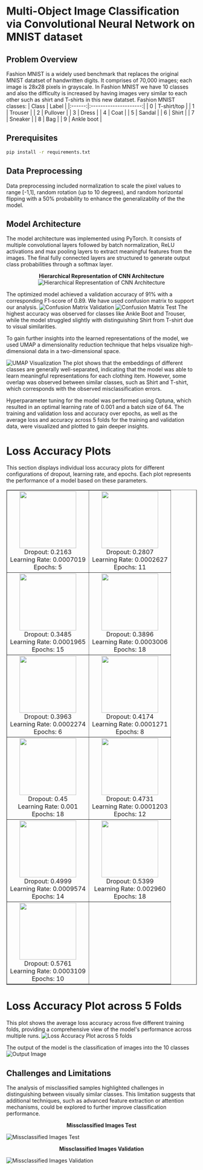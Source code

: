 # Multi-Object Image Classification via Convolutional Neural Network on MNIST dataset

## Problem Overview
Fashion MNIST is a widely used benchmark that replaces the original MNIST datatset of handwritten digits. It comprises of 70,000 images; each image is 28x28 pixels in grayscale. 
In Fashion MNIST we have 10 classes and also the difficulty is increased by having images very similar to each other such as shirt and T-shirts in this new datatset. 
Fashion MNIST classes:
| Class | Label |
|:------:|:---------------------:|
| 0 | T-shirt/top |
| 1 | Trouser |
| 2 | Pullover |
| 3 | Dress |
| 4 | Coat |
| 5 | Sandal |
| 6 | Shirt |
| 7 | Sneaker |
| 8 | Bag |
| 9 | Ankle boot |

## Prerequisites
```bash
pip install -r requirements.txt
```
## Data Preprocessing 
Data preprocessing included normalization to scale the pixel values to range [-1,1], random rotation (up to 10 degrees), and random horizontal flipping with a 50% probability to enhance the generalizablity of the the model. 

## Model Architecture
The model architecture was implemented using PyTorch. It consists of multiple convolutional layers followed by batch normalization, ReLU activations and max pooling layers to extract meaningful features from the images. The final fully connected layers are structured to generate output class probabilities through a softmax layer. <br>

<div align="center">
  <b>Hierarchical Representation of CNN Architecture</b>
</div> 

<div align="center">
    <img src="[Images/Hierarchical%20Representation%20of%20CNN%20Architecture.png](https://github.com/JD-Radadiya/ECEN_758_Project_Group_17/blob/main/Images/Hierarchical%20Representation%20of%20CNN%20Architecture.svg)" alt="Hierarchical Representation of CNN Architecture">
</div>

The optimized model achieved a validation accuracy of 91% with a corresponding F1-score of 0.89. We have used confusion matrix to support our analysis. 
![Confusion Matrix Validation](Images/confusion_matrix_Validation.png)
![Confusion Matrix Test](Images/confusion_matrix_Test.png)
The highest accuracy was observed for classes like Ankle Boot and Trouser, while the model struggled slightly with distinguishing Shirt from T-shirt due to visual similarities.

To gain further insights into the learned representations of the model, we used UMAP a dimensionality reduction technique that helps visualize high-dimensional data in a two-dimensional space.

![UMAP Visualization](Images/Embedding%20Clusters.png)
The plot shows that the embeddings of different classes are generally well-separated, indicating that the model was able to learn meaningful representations for each clothing item. However, some overlap was observed between similar classes, such as Shirt and T-shirt, which corresponds with the observed misclassification errors.

Hyperparameter tuning for the model was performed using Optuna, which resulted in an optimal learning rate of 0.001 and a batch size of 64. The training and validation loss and accuracy over epochs, as well as the average loss and accuracy across 5 folds for the training and validation data, were visualized and plotted to gain deeper insights.

# Loss Accuracy Plots
This section displays individual loss accuracy plots for different configurations of dropout, learning rate, and epochs. Each plot represents the performance of a model based on these parameters.
<table border="1" align="center">
  <tr>
    <td align="center">
      <img src="Images/loss_accuracy_plot_(dropout=0.21627798905909126,%20learning_rate=0.0007019114921215497,%20num_epochs=5).png" height="150">
      <br>Dropout: 0.2163<br>Learning Rate: 0.0007019<br>Epochs: 5
    </td>
    <td align="center">
      <img src="Images/loss_accuracy_plot_(dropout=0.2807492811706857,%20learning_rate=0.00026274735019258,%20num_epochs=11).png" height="150">
      <br>Dropout: 0.2807<br>Learning Rate: 0.0002627<br>Epochs: 11
    </td>
  </tr>
  <tr>
    <td align="center">
      <img src="Images/loss_accuracy_plot_(dropout=0.34848104845843775,%20learning_rate=0.00019650960917756534,%20num_epochs=15).png" height="150">
      <br>Dropout: 0.3485<br>Learning Rate: 0.0001965<br>Epochs: 15
    </td>
    <td align="center">
      <img src="Images/loss_accuracy_plot_(dropout=0.3896123874081374,%20learning_rate=0.0003005946213353656,%20num_epochs=18).png" height="150">
      <br>Dropout: 0.3896<br>Learning Rate: 0.0003006<br>Epochs: 18
    </td>
  </tr>
  <tr>
    <td align="center">
      <img src="Images/loss_accuracy_plot_(dropout=0.39632187649899253,%20learning_rate=0.00022739764755312346,%20num_epochs=6).png" height="150">
      <br>Dropout: 0.3963<br>Learning Rate: 0.0002274<br>Epochs: 6
    </td>
    <td align="center">
      <img src="Images/loss_accuracy_plot_(dropout=0.41735508679454963,%20learning_rate=0.00012710597700633876,%20num_epochs=8).png" height="150">
      <br>Dropout: 0.4174<br>Learning Rate: 0.0001271<br>Epochs: 8
    </td>
  </tr>
  <tr>
    <td align="center">
      <img src="Images/loss_accuracy_plot_(dropout=0.45,%20learning_rate=0.001,%20num_epochs=18).png" height="150">
      <br>Dropout: 0.45<br>Learning Rate: 0.001<br>Epochs: 18
    </td>
    <td align="center">
      <img src="Images/loss_accuracy_plot_(dropout=0.4731226416454962,%20learning_rate=0.00012027587433867332,%20num_epochs=12).png" height="150">
      <br>Dropout: 0.4731<br>Learning Rate: 0.0001203<br>Epochs: 12
    </td>
  </tr>
  <tr>
    <td align="center">
      <img src="Images/loss_accuracy_plot_(dropout=0.499849001687473,%20learning_rate=0.0009573848338439847,%20num_epochs=14).png" height="150">
      <br>Dropout: 0.4999<br>Learning Rate: 0.0009574<br>Epochs: 14
    </td>
    <td align="center">
      <img src="Images/loss_accuracy_plot_(dropout=0.539887854439211,%20learning_rate=0.0029599474145136973,%20num_epochs=18).png" height="150">
      <br>Dropout: 0.5399<br>Learning Rate: 0.002960<br>Epochs: 18
    </td>
  </tr>
  <tr>
    <td align="center">
      <img src="Images/loss_accuracy_plot_(dropout=0.5761434686873672,%20learning_rate=0.00031089247819835657,%20num_epochs=10).png" height="150">
      <br>Dropout: 0.5761<br>Learning Rate: 0.0003109<br>Epochs: 10
    </td>
    <td align="center">
      <!-- Leave this cell empty if needed -->
    </td>
  </tr>
</table>

# Loss Accuracy Plot across 5 Folds
This plot shows the average loss accuracy across five different training folds, providing a comprehensive view of the model's performance across multiple runs.
![Loss Accuracy Plot across 5 folds](Images/average_loss_accuracy_plot_across_5_folds.png)

The output of the model is the classification of images into the 10 classes 
![Output Image](Images/output_image.png)


## Challenges and Limitations
The analysis of misclassified samples highlighted challenges in distinguishing between visually similar classes. This limitation suggests that additional techniques, such as advanced feature extraction or attention mechanisms, could be explored to further improve classification performance.<br>

<div align="center">
  <b>Missclassified Images Test</b>
</div> 

![Missclassified Images Test](Images/misclassified_images_Test.png)

<div align="center">
  <b>Missclassified Images Validation</b>
</div> 

![Missclassified Images Validation](Images/misclassified_images_Validation.png)
